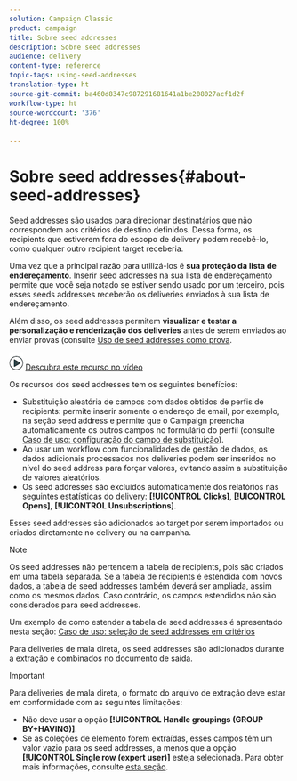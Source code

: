 ```yaml
---
solution: Campaign Classic
product: campaign
title: Sobre seed addresses
description: Sobre seed addresses
audience: delivery
content-type: reference
topic-tags: using-seed-addresses
translation-type: ht
source-git-commit: ba460d8347c987291681641a1be208027acf1d2f
workflow-type: ht
source-wordcount: '376'
ht-degree: 100%

---
```



# Sobre seed addresses{#about-seed-addresses}

Seed addresses são usados para direcionar destinatários que não correspondem aos critérios de destino definidos. Dessa forma, os recipients que estiverem fora do escopo de delivery podem recebê-lo, como qualquer outro recipient target receberia.

Uma vez que a principal razão para utilizá-los é **sua proteção da lista de endereçamento**. Inserir seed addresses na sua lista de endereçamento permite que você seja notado se estiver sendo usado por um terceiro, pois esses seeds addresses receberão os deliveries enviados à sua lista de endereçamento.

Além disso, os seed addresses permitem **visualizar e testar a personalização e renderização dos deliveries** antes de serem enviados ao enviar provas (consulte [Uso de seed addresses como prova](../../delivery/using/steps-defining-the-target-population.md#using-seed-addresses-as-proof).

![](assets/do-not-localize/how-to-video.png) [Descubra este recurso no vídeo](../../delivery/using/steps-defining-the-target-population.md#seeds-and-proofs-video)

Os recursos dos seed addresses tem os seguintes benefícios:

* Substituição aleatória de campos com dados obtidos de perfis de recipients: permite inserir somente o endereço de email, por exemplo, na seção seed address e permite que o Campaign preencha automaticamente os outros campos no formulário do perfil (consulte [Caso de uso: configuração do campo de substituição](../../delivery/using/use-case--configuring-the-field-substitution.md)).
* Ao usar um workflow com funcionalidades de gestão de dados, os dados adicionais processados nos deliveries podem ser inseridos no nível do seed address para forçar valores, evitando assim a substituição de valores aleatórios.
* Os seed addresses são excluídos automaticamente dos relatórios nas seguintes estatísticas do delivery: **[!UICONTROL Clicks]**, **[!UICONTROL Opens]**, **[!UICONTROL Unsubscriptions]**.

Esses seed addresses são adicionados ao target por serem importados ou criados diretamente no delivery ou na campanha.

>[!NOTE]
>
>Os seed addresses não pertencem a tabela de recipients, pois são criados em uma tabela separada. Se a tabela de recipients é estendida com novos dados, a tabela de seed addresses também deverá ser ampliada, assim como os mesmos dados. Caso contrário, os campos estendidos não são considerados para seed addresses.
>
>Um exemplo de como estender a tabela de seed addresses é apresentado nesta seção: [Caso de uso: seleção de seed addresses em critérios](../../delivery/using/use-case--selecting-seed-addresses-on-criteria.md)

Para deliveries de mala direta, os seed addresses são adicionados durante a extração e combinados no documento de saída.

>[!IMPORTANT]
>
>Para deliveries de mala direta, o formato do arquivo de extração deve estar em conformidade com as seguintes limitações:
>
>* Não deve usar a opção **[!UICONTROL Handle groupings (GROUP BY+HAVING)]**.
>* Se as coleções de elemento forem extraídas, esses campos têm um valor vazio para os seed addresses, a menos que a opção **[!UICONTROL Single row (expert user)]** esteja selecionada. Para obter mais informações, consulte [esta seção](../../platform/using/executing-export-jobs.md#step-7---data-formatting).

>


